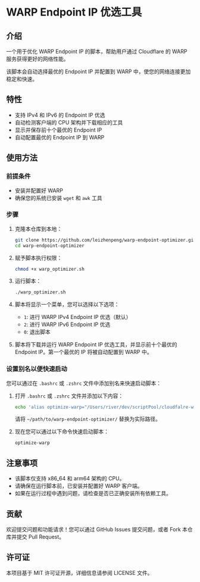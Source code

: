 # WARP Endpoint IP 优选工具

## 介绍

一个用于优化 WARP Endpoint IP 的脚本，帮助用户通过 Cloudflare 的 WARP 服务获得更好的网络性能。

该脚本会自动选择最优的 Endpoint IP 并配置到 WARP 中，使您的网络连接更加稳定和快速。

## 特性

- 支持 IPv4 和 IPv6 的 Endpoint IP 优选
- 自动检测客户端的 CPU 架构并下载相应的工具
- 显示并保存前十个最优的 Endpoint IP
- 自动配置最优的 Endpoint IP 到 WARP

## 使用方法

### 前提条件

- 安装并配置好 WARP
- 确保您的系统已安装 `wget` 和 `awk` 工具

### 步骤

1. 克隆本仓库到本地：

   ```bash
   git clone https://github.com/leizhenpeng/warp-endpoint-optimizer.git
   cd warp-endpoint-optimizer
   ```

2. 赋予脚本执行权限：

   ```bash
   chmod +x warp_optimizer.sh
   ```

3. 运行脚本：

   ```bash
   ./warp_optimizer.sh
   ```

4. 脚本将显示一个菜单，您可以选择以下选项：
   - `1`: 进行 WARP IPv4 Endpoint IP 优选（默认）
   - `2`: 进行 WARP IPv6 Endpoint IP 优选
   - `0`: 退出脚本

5. 脚本将下载并运行 WARP Endpoint IP 优选工具，并显示前十个最优的 Endpoint IP。第一个最优的 IP 将被自动配置到 WARP 中。


### 设置别名以便快速启动

您可以通过在 `.bashrc` 或 `.zshrc` 文件中添加别名来快速启动脚本：

1. 打开 `.bashrc` 或 `.zshrc` 文件并添加以下内容：

   ```bash
   echo 'alias optimize-warp="/Users/river/dev/scriptPool/cloudfalre-warp/warp-endpoint-optimizer/warp_optimizer.sh"' >> ~/.zshrc && source ~/.zshrc
   ```

   请将 `~/path/to/warp-endpoint-optimizer/` 替换为实际路径。

2. 现在您可以通过以下命令快速启动脚本：

   ```bash
   optimize-warp
   ```

## 注意事项

- 该脚本仅支持 x86_64 和 arm64 架构的 CPU。
- 请确保在运行脚本前，已安装并配置好 WARP 客户端。
- 如果在运行过程中遇到问题，请检查是否已正确安装所有依赖工具。

## 贡献

欢迎提交问题和功能请求！您可以通过 GitHub Issues 提交问题，或者 Fork 本仓库并提交 Pull Request。

## 许可证

本项目基于 MIT 许可证开源，详细信息请参阅 LICENSE 文件。
